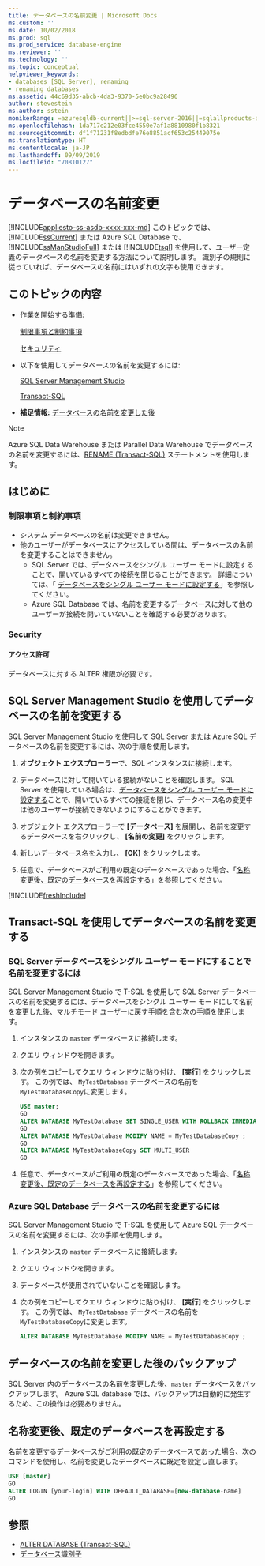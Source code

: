 ```yaml
---
title: データベースの名前変更 | Microsoft Docs
ms.custom: ''
ms.date: 10/02/2018
ms.prod: sql
ms.prod_service: database-engine
ms.reviewer: ''
ms.technology: ''
ms.topic: conceptual
helpviewer_keywords:
- databases [SQL Server], renaming
- renaming databases
ms.assetid: 44c69d35-abcb-4da3-9370-5e0bc9a28496
author: stevestein
ms.author: sstein
monikerRange: =azuresqldb-current||>=sql-server-2016||=sqlallproducts-allversions||>=sql-server-linux-2017||=azuresqldb-mi-current
ms.openlocfilehash: 1da717e212e03fce4550e7af1a8810980f1b8321
ms.sourcegitcommit: df1f71231f8edbdfe76e8851acf653c25449075e
ms.translationtype: HT
ms.contentlocale: ja-JP
ms.lasthandoff: 09/09/2019
ms.locfileid: "70810127"
---
```

# <a name="rename-a-database"></a>データベースの名前変更

[!INCLUDE[appliesto-ss-asdb-xxxx-xxx-md](../../includes/appliesto-ss-asdb-xxxx-xxx-md.md)]
  このトピックでは、[!INCLUDE[ssCurrent](../../includes/sscurrent-md.md)] または Azure SQL Database で、[!INCLUDE[ssManStudioFull](../../includes/ssmanstudiofull-md.md)] または [!INCLUDE[tsql](../../includes/tsql-md.md)] を使用して、ユーザー定義のデータベースの名前を変更する方法について説明します。 識別子の規則に従っていれば、データベースの名前にはいずれの文字も使用できます。  
  
## <a name="in-this-topic"></a>このトピックの内容
  
- 作業を開始する準備:  
  
     [制限事項と制約事項](#limitations-and-restrictions)  
  
     [セキュリティ](#security)  
  
- 以下を使用してデータベースの名前を変更するには:  
  
     [SQL Server Management Studio](#rename-a-database-using-sql-server-management-studio)  
  
     [Transact-SQL](#rename-a-database-using-transact-sql)  
  
- **補足情報:** [データベースの名前を変更した後](#backup-after-renaming-a-database)  

> [!NOTE]
> Azure SQL Data Warehouse または Parallel Data Warehouse でデータベースの名前を変更するには、[RENAME (Transact-SQL)](../../t-sql/statements/rename-transact-sql.md) ステートメントを使用します。
  
## <a name="before-you-begin"></a>はじめに
  
### <a name="limitations-and-restrictions"></a>制限事項と制約事項  
  
- システム データベースの名前は変更できません。
- 他のユーザーがデータベースにアクセスしている間は、データベースの名前を変更することはできません。 
  - SQL Server では、データベースをシングル ユーザー モードに設定することで、開いているすべての接続を閉じることができます。 詳細については、「 [データベースをシングル ユーザー モードに設定する](../../relational-databases/databases/set-a-database-to-single-user-mode.md)」を参照してください。
  - Azure SQL Database では、名前を変更するデータベースに対して他のユーザーが接続を開いていないことを確認する必要があります。
  
### <a name="security"></a>Security  
  
#### <a name="permissions"></a>アクセス許可

データベースに対する ALTER 権限が必要です。  
  
## <a name="rename-a-database-using-sql-server-management-studio"></a>SQL Server Management Studio を使用してデータベースの名前を変更する

SQL Server Management Studio を使用して SQL Server または Azure SQL データベースの名前を変更するには、次の手順を使用します。

  
1. **オブジェクト エクスプローラー**で、SQL インスタンスに接続します。  
  
2. データベースに対して開いている接続がないことを確認します。 SQL Server を使用している場合は、[データベースをシングル ユーザー モードに設定する](../../relational-databases/databases/set-a-database-to-single-user-mode.md)ことで、開いているすべての接続を閉じ、データベース名の変更中は他のユーザーが接続できないようにすることができます。  
  
3. オブジェクト エクスプローラーで **[データベース]** を展開し、名前を変更するデータベースを右クリックし、 **[名前の変更]** をクリックします。  
  
4. 新しいデータベース名を入力し、 **[OK]** をクリックします。  
  
5. 任意で、データベースがご利用の既定のデータベースであった場合、「[名称変更後、既定のデータベースを再設定する](#reset-your-default-database-after-rename)」を参照してください。

[!INCLUDE[freshInclude](../../includes/paragraph-content/fresh-note-steps-feedback.md)]

## <a name="rename-a-database-using-transact-sql"></a>Transact-SQL を使用してデータベースの名前を変更する  
  
### <a name="to-rename-a-sql-server-database-by-placing-it-in-single-user-mode"></a>SQL Server データベースをシングル ユーザー モードにすることで名前を変更するには

SQL Server Management Studio で T-SQL を使用して SQL Server データベースの名前を変更するには、データベースをシングル ユーザー モードにして名前を変更した後、マルチモード ユーザーに戻す手順を含む次の手順を使用します。
  
1. インスタンスの `master` データベースに接続します。  
2. クエリ ウィンドウを開きます。  
3. 次の例をコピーしてクエリ ウィンドウに貼り付け、 **[実行]** をクリックします。 この例では、 `MyTestDatabase` データベースの名前を `MyTestDatabaseCopy`に変更します。
  
   ```sql
   USE master;  
   GO  
   ALTER DATABASE MyTestDatabase SET SINGLE_USER WITH ROLLBACK IMMEDIATE
   GO
   ALTER DATABASE MyTestDatabase MODIFY NAME = MyTestDatabaseCopy ;
   GO  
   ALTER DATABASE MyTestDatabaseCopy SET MULTI_USER
   GO
   ```  

4. 任意で、データベースがご利用の既定のデータベースであった場合、「[名称変更後、既定のデータベースを再設定する](#reset-your-default-database-after-rename)」を参照してください。

### <a name="to-rename-an-azure-sql-database-database"></a>Azure SQL Database データベースの名前を変更するには

SQL Server Management Studio で T-SQL を使用して Azure SQL データベースの名前を変更するには、次の手順を使用します。
  
1. インスタンスの `master` データベースに接続します。  
2. クエリ ウィンドウを開きます。
3. データベースが使用されていないことを確認します。
4. 次の例をコピーしてクエリ ウィンドウに貼り付け、 **[実行]** をクリックします。 この例では、 `MyTestDatabase` データベースの名前を `MyTestDatabaseCopy`に変更します。
  
   ```sql
   ALTER DATABASE MyTestDatabase MODIFY NAME = MyTestDatabaseCopy ;
   ```  

## <a name="backup-after-renaming-a-database"></a>データベースの名前を変更した後のバックアップ  

SQL Server 内のデータベースの名前を変更した後、`master` データベースをバックアップします。 Azure SQL database では、バックアップは自動的に発生するため、この操作は必要ありません。  
  
## <a name="reset-your-default-database-after-rename"></a>名称変更後、既定のデータベースを再設定する

名前を変更するデータベースがご利用の既定のデータベースであった場合、次のコマンドを使用し、名前を変更したデータベースに既定を設定し直します。


```sql
USE [master]
GO
ALTER LOGIN [your-login] WITH DEFAULT_DATABASE=[new-database-name]
GO
```


## <a name="see-also"></a>参照

- [ALTER DATABASE (Transact-SQL)](../../t-sql/statements/alter-database-transact-sql.md)
- [データベース識別子](../../relational-databases/databases/database-identifiers.md)  
